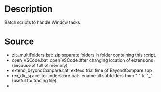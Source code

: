 # Description
Batch scripts to handle Window tasks

# Source
- zip_multiFolders.bat: zip separate folders in folder containing this script.
- open_VSCode.bat: open VSCode after changing location of extensions (because of full of memory)
- extend_beyondCompare.bat: extend trial time of BeyondCompare app
- ren_dir_space-to-underscore.bat: rename all subfolders from " " to "_" (useful for tracing file)
- 